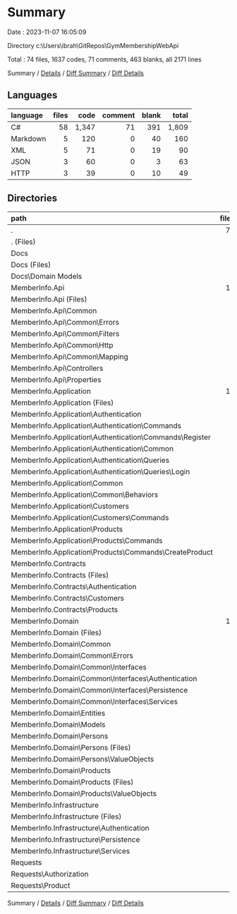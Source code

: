 # Summary

Date : 2023-11-07 16:05:09

Directory c:\\Users\\ibrah\\GitRepos\\GymMembershipWebApi

Total : 74 files,  1637 codes, 71 comments, 463 blanks, all 2171 lines

Summary / [Details](details.md) / [Diff Summary](diff.md) / [Diff Details](diff-details.md)

## Languages
| language | files | code | comment | blank | total |
| :--- | ---: | ---: | ---: | ---: | ---: |
| C# | 58 | 1,347 | 71 | 391 | 1,809 |
| Markdown | 5 | 120 | 0 | 40 | 160 |
| XML | 5 | 71 | 0 | 19 | 90 |
| JSON | 3 | 60 | 0 | 3 | 63 |
| HTTP | 3 | 39 | 0 | 10 | 49 |

## Directories
| path | files | code | comment | blank | total |
| :--- | ---: | ---: | ---: | ---: | ---: |
| . | 74 | 1,637 | 71 | 463 | 2,171 |
| . (Files) | 1 | 49 | 0 | 11 | 60 |
| Docs | 4 | 71 | 0 | 29 | 100 |
| Docs (Files) | 2 | 11 | 0 | 13 | 24 |
| Docs\\Domain Models | 2 | 60 | 0 | 16 | 76 |
| MemberInfo.Api | 17 | 479 | 13 | 110 | 602 |
| MemberInfo.Api (Files) | 5 | 80 | 1 | 21 | 102 |
| MemberInfo.Api\\Common | 6 | 178 | 1 | 41 | 220 |
| MemberInfo.Api\\Common\\Errors | 1 | 81 | 1 | 20 | 102 |
| MemberInfo.Api\\Common\\Filters | 1 | 26 | 0 | 5 | 31 |
| MemberInfo.Api\\Common\\Http | 1 | 9 | 0 | 3 | 12 |
| MemberInfo.Api\\Common\\Mapping | 3 | 62 | 0 | 13 | 75 |
| MemberInfo.Api\\Controllers | 5 | 190 | 11 | 47 | 248 |
| MemberInfo.Api\\Properties | 1 | 31 | 0 | 1 | 32 |
| MemberInfo.Application | 15 | 326 | 11 | 90 | 427 |
| MemberInfo.Application (Files) | 2 | 33 | 0 | 7 | 40 |
| MemberInfo.Application\\Authentication | 7 | 143 | 0 | 32 | 175 |
| MemberInfo.Application\\Authentication\\Commands | 3 | 77 | 0 | 14 | 91 |
| MemberInfo.Application\\Authentication\\Commands\\Register | 3 | 77 | 0 | 14 | 91 |
| MemberInfo.Application\\Authentication\\Common | 1 | 5 | 0 | 3 | 8 |
| MemberInfo.Application\\Authentication\\Queries | 3 | 61 | 0 | 15 | 76 |
| MemberInfo.Application\\Authentication\\Queries\\Login | 3 | 61 | 0 | 15 | 76 |
| MemberInfo.Application\\Common | 1 | 32 | 1 | 9 | 42 |
| MemberInfo.Application\\Common\\Behaviors | 1 | 32 | 1 | 9 | 42 |
| MemberInfo.Application\\Customers | 2 | 47 | 1 | 19 | 67 |
| MemberInfo.Application\\Customers\\Commands | 2 | 47 | 1 | 19 | 67 |
| MemberInfo.Application\\Products | 3 | 71 | 9 | 23 | 103 |
| MemberInfo.Application\\Products\\Commands | 3 | 71 | 9 | 23 | 103 |
| MemberInfo.Application\\Products\\Commands\\CreateProduct | 3 | 71 | 9 | 23 | 103 |
| MemberInfo.Contracts | 8 | 99 | 4 | 31 | 134 |
| MemberInfo.Contracts (Files) | 1 | 7 | 0 | 3 | 10 |
| MemberInfo.Contracts\\Authentication | 3 | 35 | 0 | 10 | 45 |
| MemberInfo.Contracts\\Customers | 2 | 29 | 1 | 7 | 37 |
| MemberInfo.Contracts\\Products | 2 | 28 | 3 | 11 | 42 |
| MemberInfo.Domain | 18 | 396 | 42 | 143 | 581 |
| MemberInfo.Domain (Files) | 1 | 10 | 0 | 4 | 14 |
| MemberInfo.Domain\\Common | 7 | 78 | 0 | 25 | 103 |
| MemberInfo.Domain\\Common\\Errors | 3 | 40 | 0 | 13 | 53 |
| MemberInfo.Domain\\Common\\Interfaces | 4 | 38 | 0 | 12 | 50 |
| MemberInfo.Domain\\Common\\Interfaces\\Authentication | 1 | 10 | 0 | 3 | 13 |
| MemberInfo.Domain\\Common\\Interfaces\\Persistence | 2 | 23 | 0 | 7 | 30 |
| MemberInfo.Domain\\Common\\Interfaces\\Services | 1 | 5 | 0 | 2 | 7 |
| MemberInfo.Domain\\Entities | 1 | 14 | 0 | 3 | 17 |
| MemberInfo.Domain\\Models | 3 | 77 | 35 | 40 | 152 |
| MemberInfo.Domain\\Persons | 3 | 116 | 3 | 39 | 158 |
| MemberInfo.Domain\\Persons (Files) | 1 | 72 | 3 | 20 | 95 |
| MemberInfo.Domain\\Persons\\ValueObjects | 2 | 44 | 0 | 19 | 63 |
| MemberInfo.Domain\\Products | 3 | 101 | 4 | 32 | 137 |
| MemberInfo.Domain\\Products (Files) | 1 | 60 | 0 | 15 | 75 |
| MemberInfo.Domain\\Products\\ValueObjects | 2 | 41 | 4 | 17 | 62 |
| MemberInfo.Infrastructure | 8 | 178 | 1 | 39 | 218 |
| MemberInfo.Infrastructure (Files) | 2 | 69 | 0 | 10 | 79 |
| MemberInfo.Infrastructure\\Authentication | 2 | 52 | 0 | 8 | 60 |
| MemberInfo.Infrastructure\\Persistence | 3 | 51 | 1 | 18 | 70 |
| MemberInfo.Infrastructure\\Services | 1 | 6 | 0 | 3 | 9 |
| Requests | 3 | 39 | 0 | 10 | 49 |
| Requests\\Authorization | 2 | 16 | 0 | 7 | 23 |
| Requests\\Product | 1 | 23 | 0 | 3 | 26 |

Summary / [Details](details.md) / [Diff Summary](diff.md) / [Diff Details](diff-details.md)